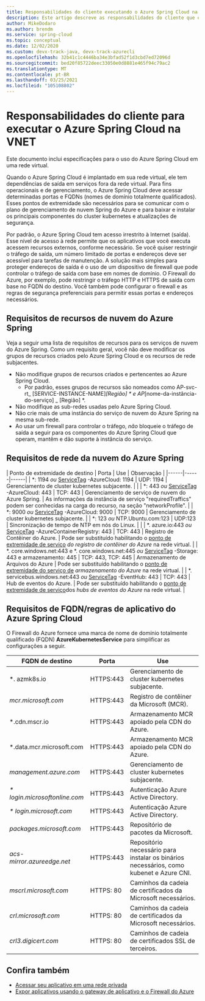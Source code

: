 ```yaml
---
title: Responsabilidades do cliente executando o Azure Spring Cloud na vnet
description: Este artigo descreve as responsabilidades do cliente que executam o Azure Spring Cloud na vnet.
author: MikeDodaro
ms.author: brendm
ms.service: spring-cloud
ms.topic: conceptual
ms.date: 12/02/2020
ms.custom: devx-track-java, devx-track-azurecli
ms.openlocfilehash: 32b41c1c4446ba34e3bfad52f1d3cbd7ed72096d
ms.sourcegitcommit: bed20f85722deec33050e0d8881e465f94c79ac2
ms.translationtype: MT
ms.contentlocale: pt-BR
ms.lasthandoff: 03/25/2021
ms.locfileid: "105108802"
---
```

# <a name="customer-responsibilities-for-running-azure-spring-cloud-in-vnet"></a>Responsabilidades do cliente para executar o Azure Spring Cloud na VNET
Este documento inclui especificações para o uso do Azure Spring Cloud em uma rede virtual.

Quando o Azure Spring Cloud é implantado em sua rede virtual, ele tem dependências de saída em serviços fora da rede virtual. Para fins operacionais e de gerenciamento, o Azure Spring Cloud deve acessar determinadas portas e FQDNs (nomes de domínio totalmente qualificados). Esses pontos de extremidade são necessários para se comunicar com o plano de gerenciamento de nuvem Spring do Azure e para baixar e instalar os principais componentes do cluster kubernetes e atualizações de segurança.

Por padrão, o Azure Spring Cloud tem acesso irrestrito à Internet (saída). Esse nível de acesso à rede permite que os aplicativos que você executa acessem recursos externos, conforme necessário. Se você quiser restringir o tráfego de saída, um número limitado de portas e endereços deve ser acessível para tarefas de manutenção. A solução mais simples para proteger endereços de saída é o uso de um dispositivo de firewall que pode controlar o tráfego de saída com base em nomes de domínio. O Firewall do Azure, por exemplo, pode restringir o tráfego HTTP e HTTPS de saída com base no FQDN do destino. Você também pode configurar o firewall e as regras de segurança preferenciais para permitir essas portas e endereços necessários.

## <a name="azure-spring-cloud-resource-requirements"></a>Requisitos de recursos de nuvem do Azure Spring 

Veja a seguir uma lista de requisitos de recursos para os serviços de nuvem do Azure Spring. Como um requisito geral, você não deve modificar os grupos de recursos criados pelo Azure Spring Cloud e os recursos de rede subjacentes.
- Não modifique grupos de recursos criados e pertencentes ao Azure Spring Cloud.
  - Por padrão, esses grupos de recursos são nomeados como AP-svc-rt_ [SERVICE-INSTANCE-NAME]_[Região] * e AP_[nome-da-instância-do-serviço] _ [Região] *.
- Não modifique as sub-redes usadas pelo Azure Spring Cloud.
- Não crie mais de uma instância do serviço de nuvem do Azure Spring na mesma sub-rede.
- Ao usar um firewall para controlar o tráfego, *não* bloqueie o tráfego de saída a seguir para os componentes do Azure Spring Cloud que operam, mantêm e dão suporte à instância do serviço.

## <a name="azure-spring-cloud-network-requirements"></a>Requisitos de rede da nuvem do Azure Spring

  | Ponto de extremidade de destino | Porta | Use | Observação |
  |------|------|------|
  | *: 1194 *ou* [ServiceTag](../virtual-network/service-tags-overview.md#available-service-tags) -AzureCloud: 1194 | UDP: 1194 | Gerenciamento de cluster kubernetes subjacente. | |
  | *: 443 *ou* [ServiceTag](../virtual-network/service-tags-overview.md#available-service-tags) -AzureCloud: 443 | TCP: 443 | Gerenciamento de serviço de nuvem do Azure Spring. | As informações da instância de serviço "requiredTraffics" podem ser conhecidas na carga do recurso, na seção "networkProfile". |
  | *: 9000 *ou* [ServiceTag](../virtual-network/service-tags-overview.md#available-service-tags) -AzureCloud: 9000 | TCP: 9000 | Gerenciamento de cluster kubernetes subjacente. |
  | *: 123 *ou* NTP.Ubuntu.com:123 | UDP:123 | Sincronização de tempo de NTP em nós do Linux. | |
  | *. azure.io:443 *ou* [ServiceTag](../virtual-network/service-tags-overview.md#available-service-tags) -AzureContainerRegistry: 443 | TCP: 443 | Registro de Contêiner do Azure. | Pode ser substituído habilitando o [ponto de extremidade de serviço](../virtual-network/virtual-network-service-endpoints-overview.md) *do registro de contêiner do Azure* na rede virtual. |
  | *. core.windows.net:443 e *. core.windows.net:445 *ou* [ServiceTag](../virtual-network/service-tags-overview.md#available-service-tags) -Storage: 443 e armazenamento: 445 | TCP: 443, TCP: 445 | Armazenamento de Arquivos do Azure | Pode ser substituído habilitando o [ponto de extremidade do serviço de](../virtual-network/virtual-network-service-endpoints-overview.md) *armazenamento do Azure* na rede virtual. |
  | *. servicebus.windows.net:443 *ou* [ServiceTag](../virtual-network/service-tags-overview.md#available-service-tags) -EventHub: 443 | TCP: 443 | Hub de eventos do Azure. | Pode ser substituído habilitando o [ponto de extremidade de serviço](../virtual-network/virtual-network-service-endpoints-overview.md)dos *hubs de eventos do Azure* na rede virtual. |
  

## <a name="azure-spring-cloud-fqdn-requirements--application-rules"></a>Requisitos de FQDN/regras de aplicativo do Azure Spring Cloud

O Firewall do Azure fornece uma marca de nome de domínio totalmente qualificado (FQDN) **AzureKubernetesService** para simplificar as configurações a seguir.

  | FQDN de destino | Porta | Use |
  |------|------|------|
  | *. azmk8s.io | HTTPS:443 | Gerenciamento de cluster kubernetes subjacente. |
  | <i>mcr.microsoft.com</i> | HTTPS:443 | Registro de contêiner da Microsoft (MCR). |
  | *.cdn.mscr.io | HTTPS:443 | Armazenamento MCR apoiado pela CDN do Azure. |
  | *.data.mcr.microsoft.com | HTTPS:443 | Armazenamento MCR apoiado pela CDN do Azure. |
  | <i>management.azure.com</i> | HTTPS:443 | Gerenciamento de cluster kubernetes subjacente. |
  | <i>* login.microsoftonline.com</i> | HTTPS:443 | Autenticação Azure Active Directory. |
  | <i>* login.microsoft.com</i> | HTTPS:443 | Autenticação Azure Active Directory. |
  |<i>packages.microsoft.com</i>    | HTTPS:443 | Repositório de pacotes da Microsoft. |
  | <i>acs-mirror.azureedge.net</i> | HTTPS:443 | Repositório necessário para instalar os binários necessários, como kubenet e Azure CNI. |
  | *mscrl.microsoft.com* | HTTPS: 80 | Caminhos da cadeia de certificados da Microsoft necessários. |
  | *crl.microsoft.com* | HTTPS: 80 | Caminhos da cadeia de certificados da Microsoft necessários. |
  | *crl3.digicert.com* | HTTPS: 80 | Caminhos de cadeia de certificados SSL de terceiros. |

## <a name="see-also"></a>Confira também
* [Acessar seu aplicativo em uma rede privada](access-app-virtual-network.md)
* [Expor aplicativos usando o gateway de aplicativo e o Firewall do Azure](expose-apps-gateway-azure-firewall.md)
